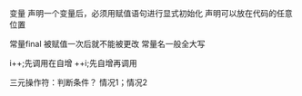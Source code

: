 变量
声明一个变量后，必须用赋值语句进行显式初始化
声明可以放在代码的任意位置

常量final
被赋值一次后就不能被更改
常量名一般全大写

i++;先调用在自增
++i;先自增再调用

三元操作符：判断条件？ 情况1；情况2

